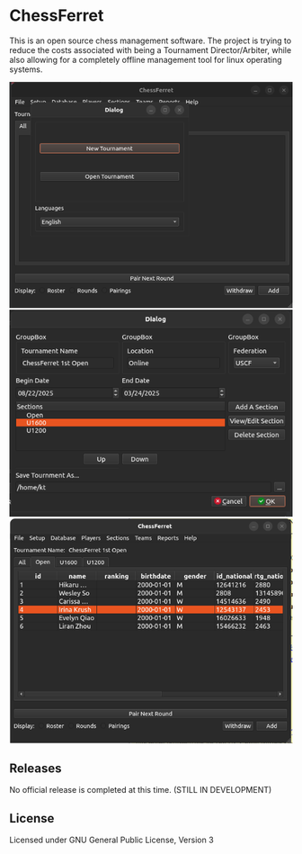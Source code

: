 # ChessFerret

This is an open source chess management software. The project is trying to reduce the costs associated with being a Tournament Director/Arbiter, while also allowing for a completely offline management tool for linux operating systems.

![The application with a popup having two buttons ("New Tournament", "Open Tournament") and a dropdown with English selected.](./images/documentation/program-start.png)
![The new tournament dialog shows a tournament with three sections.](./images/documentation/new-tournament.png)
![The open section's roster is displayed with top players in the USCF.](./images/documentation/open-roster.png)

## Releases
No official release is completed at this time. (STILL IN DEVELOPMENT)

## License
Licensed under GNU General Public License, Version 3
